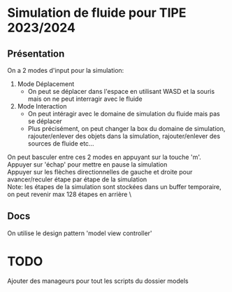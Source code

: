 # Simulation de fluide pour TIPE 2023/2024

## Présentation

On a 2 modes d'input pour la simulation:
1. Mode Déplacement
    - On peut se déplacer dans l'espace en utilisant WASD et la souris mais on ne peut interragir avec le fluide
2. Mode Interaction
    - On peut intéragir avec le domaine de simulation du fluide mais pas se déplacer
    - Plus précisément, on peut changer la box du domaine de simulation, rajouter/enlever des objets dans la simulation, rajouter/enlever des sources de fluide etc...

On peut basculer entre ces 2 modes en appuyant sur la touche 'm'. \
Appuyer sur 'échap' pour mettre en pause la simulation \
Appuyer sur les flèches directionnelles de gauche et droite pour avancer/reculer étape par étape de la simulation \
Note: les étapes de la simulation sont stockées dans un buffer temporaire, on peut revenir max 128 étapes en arrière \


## Docs
On utilise le design pattern 'model view controller'

# TODO
Ajouter des manageurs pour tout les scripts du dossier models
